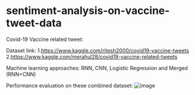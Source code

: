 # sentiment-analysis-on-vaccine-tweet-data

Covid-19 Vaccine related tweet:

Dataset link:
1.https://www.kaggle.com/ritesh2000/covid19-vaccine-tweets
2.https://www.kaggle.com/merahul28/covid19-vaccine-related-tweets

Machine learning approaches: RNN, CNN, Logistic Regression and Merged (RNN+CNN)

Performance evaluation on these combined dataset:
![image](https://user-images.githubusercontent.com/38380356/125895353-251021a2-5aa8-4756-bbb9-688aa31b75bf.png)

